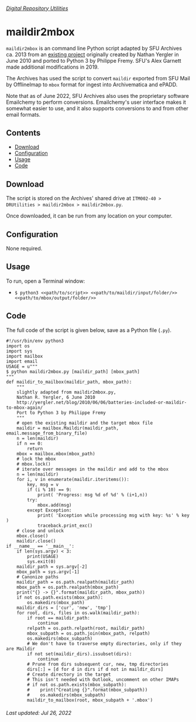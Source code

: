 ###### [Digital Repository Utilities](../README.md)

# maildir2mbox
`maildir2mbox` is an command line Python script adapted by SFU Archives ca. 2013 from an [existing project](http://yergler.net/blog/2010/06/06/batteries-included-or-maildir-to-mbox-again/) originally created by Nathan Yergler in June 2010 and ported to Python 3 by Philippe Fremy. SFU's Alex Garnett made additional modifications in 2019.

The Archives has used the script to convert `maildir` exported from SFU Mail by OfflineImap to `mbox` format for ingest into Archivematica and ePADD.

Note that as of June 2022, SFU Archives also uses the proprietary software Emailchemy to perform conversions. Emailchemy's user interface makes it somewhat easier to use, and it also supports conversions to and from other email formats.

## Contents
- [Download](#download)
- [Configuration](#configuration)
- [Usage](#usage)
- [Code](#code)

## Download
The script is stored on the Archives' shared drive at `ITM002-40 > DRUtilities > maildir2mbox > maildir2mbox.py`.

Once downloaded, it can be run from any location on your computer.

## Configuration
None required.

## Usage
To run, open a Terminal window:
- `$ python3 <<path/to/script>> <<path/to/maildir/input/folder/>> <<path/to/mbox/output/folder/>>`

## Code
The full code of the script is given below, save as a Python file (`.py`).

```
#!/usr/bin/env python3
import os
import sys
import mailbox
import email
USAGE = u"""
$ python maildir2mbox.py [maildir_path] [mbox_path]
"""
def maildir_to_mailbox(maildir_path, mbox_path):
    """
    slightly adapted from maildir2mbox.py,
    Nathan R. Yergler, 6 June 2010
    http://yergler.net/blog/2010/06/06/batteries-included-or-maildir-to-mbox-again/
    Port to Python 3 by Philippe Fremy
    """
    # open the existing maildir and the target mbox file
    maildir = mailbox.Maildir(maildir_path, email.message_from_binary_file)
    n = len(maildir)
    if n == 0:
        return
    mbox = mailbox.mbox(mbox_path)
    # lock the mbox
    # mbox.lock()
    # iterate over messages in the maildir and add to the mbox
    n = len(maildir)
    for i, v in enumerate(maildir.iteritems()):
        key, msg = v
        if (i % 10) == 9:
            print( 'Progress: msg %d of %d' % (i+1,n))
        try:
            mbox.add(msg)
        except Exception:
            print( 'Exception while processing msg with key: %s' % key )
            traceback.print_exc()
    # close and unlock
    mbox.close()
    maildir.close()
if __name__ == '__main__':
    if len(sys.argv) < 3:
        print(USAGE)
        sys.exit(0)
    maildir_path = sys.argv[-2]
    mbox_path = sys.argv[-1]
    # Canonize paths
    maildir_path = os.path.realpath(maildir_path)
    mbox_path = os.path.realpath(mbox_path)
    print("{} -> {}".format(maildir_path, mbox_path))
    if not os.path.exists(mbox_path):
        os.makedirs(mbox_path)
    maildir_dirs = ['cur', 'new', 'tmp']
    for root, dirs, files in os.walk(maildir_path):
        if root == maildir_path:
            continue
        relpath = os.path.relpath(root, maildir_path)
        mbox_subpath = os.path.join(mbox_path, relpath)
        os.makedirs(mbox_subpath)
        # We don't have to traverse empty directories, only if they are Maildir
        if not set(maildir_dirs).issubset(dirs):
            continue
        # Prune from dirs subsequent cur, new, tmp directories
        dirs[:] = [d for d in dirs if d not in maildir_dirs]
        # Create directory in the target
        # This isn't needed with Outlook, uncomment on other IMAPs
        # if not os.path.exists(mbox_subpath):
        #    print("Creating {}".format(mbox_subpath))
        #    os.makedirs(mbox_subpath)
        maildir_to_mailbox(root, mbox_subpath + '.mbox')
```

###### Last updated: Jul 26, 2022
